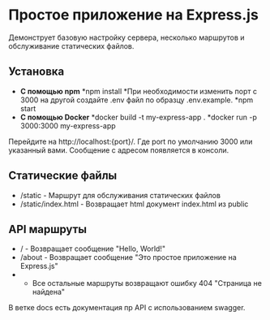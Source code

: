 # Простое приложение на Express.js

Демонструет базовую настройку сервера, несколько маршрутов и обслуживание статических файлов.

## Установка 
* **С помощью npm**
  *npm install
  *При необходимости изменить порт с 3000 на другой создайте .env файл по образцу .env.example.
  *npm start
* **С помощью Docker**
  *docker build -t my-express-app .
  *docker run -p 3000:3000 my-express-app

Перейдите на http://localhost:{port}/. Где port по умолчанию 3000 или указанный вами. Сообщение с адресом появляется в консоли.

## Статические файлы
* /static - Маршрут для обслуживания статических файлов
* /static/index.html - Возвращает html документ index.html из public

## API маршруты
* / - Возвращает сообщение "Hello, World!"
* /about - Возвращает сообщение "Это простое приложение на Express.js"
* - Все остальные маршруты возвращают ошибку 404 "Страница не найдена"

В ветке docs есть документация пр API с использованием swagger.
